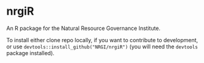 # nrgiR


An R package for the Natural Resource Governance Institute. 

To install either clone repo locally, if you want to contribute to development, or use `devtools::install_github("NRGI/nrgiR")` (you will need the `devtools` package installed).
